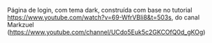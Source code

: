 Página de login, com tema dark, construída com base no tutorial https://www.youtube.com/watch?v=69-WfrVBli8&t=503s, do canal Markzuel (https://www.youtube.com/channel/UCdo5Euk5c2GKCOfQ0d_gKOg)